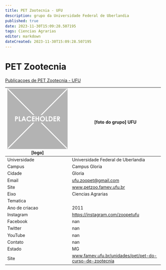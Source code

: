```yaml
---
title: PET Zootecnia - UFU
description: grupo da Universidade Federal de Uberlandia
published: true
date: 2023-11-30T15:09:28.507195
tags: Ciencias Agrarias
editor: markdown
dateCreated: 2023-11-30T15:09:28.507195
---
```


# PET Zootecnia

[Publicacoes de PET Zootecnia - UFU](/atividade/120PETZootecniaUFU/feed.md)

| ![placeholder.png](/placeholder.png) [logo] | [foto do grupo] UFU         |
| ------------------------------------------- | ------------------------------------------------- |
| Universidade                                | Universidade Federal de Uberlandia      |
| Campus                                      | Campus Gloria            |
| Cidade                                      | Gloria             |
| Email                                       | ufu.zoopet@gmail.com             |
| Site                                        | www.petzoo.famev.ufu.br              |
| Eixo                                        | Ciencias Agrarias              |
| Tematica                                    |           |
| Ano de criacao                              | 2011        |
| Instagram                                   | https://instagram.com/zoopetufu         |
| Facebook                                    | nan          |
| Twitter                                     | nan           |
| YouTube                                     | nan           |
| Contato                                     | nan         |
| Estado                                      |  MG            |
| Site                                        | www.famev.ufu.br/unidades/pet/pet-do-curso-de-zootecnia |
